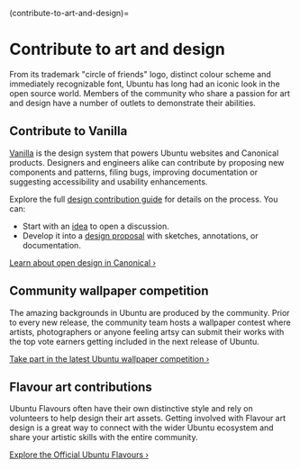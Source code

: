 (contribute-to-art-and-design)=
# Contribute to art and design

From its trademark "circle of friends" logo, distinct colour scheme and immediately recognizable font, Ubuntu has long had an iconic look in the open source world.
Members of the community who share a passion for art and design have a number of outlets to demonstrate their abilities.

## Contribute to Vanilla

[Vanilla](https://vanillaframework.io/) is the design system that powers Ubuntu websites and Canonical products. Designers and engineers alike can contribute by proposing new components and patterns, filing bugs, improving documentation or suggesting accessibility and usability enhancements.

Explore the full [design contribution guide](https://vanillaframework.io/docs/contribute/design) for details on the process. You can:

* Start with an [idea](https://vanillaframework.io/docs/contribute/idea) to open a discussion.
* Develop it into a [design proposal](https://vanillaframework.io/docs/contribute/design-proposal) with sketches, annotations, or documentation.

[Learn about open design in Canonical ›](https://canonical.design/open-design)


## Community wallpaper competition

The amazing backgrounds in Ubuntu are produced by the community.
Prior to every new release, the community team hosts a wallpaper contest where artists, photographers or anyone feeling artsy can submit their works with the top vote earners getting included in the next release of Ubuntu.

[Take part in the latest Ubuntu wallpaper competition ›](https://discourse.ubuntu.com/tag/wallpapers)


## Flavour art contributions

Ubuntu Flavours often have their own distinctive style and rely on volunteers to help design their art assets.
Getting involved with Flavour art design is a great way to connect with the wider Ubuntu ecosystem and share your artistic skills with the entire community.

[Explore the Official Ubuntu Flavours ›](https://ubuntu.com/desktop/flavours)
